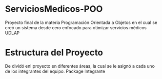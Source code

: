 # ServiciosMedicos-POO
Proyecto final de la materia Programación Orientada a Objetos en el cual se creó un sistema desde cero enfocado para otimizar servicios médicos UDLAP


# Estructura del Proyecto
  De dividó enl proyecto en diferentes áreas, la cual se le asignó a cada uno de los integrantes del equipo.
      Package           Integrante
      
